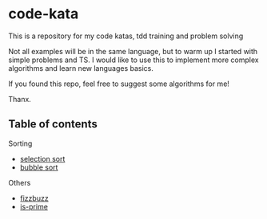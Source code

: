 # code-kata

This is a repository for my code katas, tdd training and problem solving

Not all examples will be in the same language, but to warm up I started with simple problems and TS.
I would like to use this to implement more complex algorithms and learn new languages basics.

If you found this repo, feel free to suggest some algorithms for me!

Thanx.

## Table of contents

Sorting

- [selection sort]('./selection-sort/')
- [bubble sort]('./bubble-sort/')

Others

- [fizzbuzz]('./fizz-buzz/')
- [is-prime]('./is-prime/')

